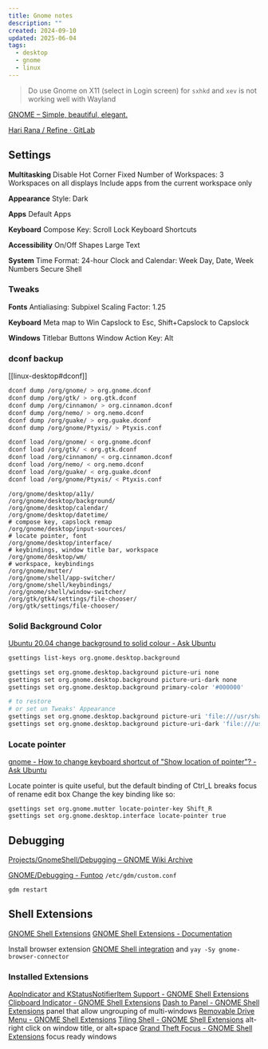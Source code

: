 ```yaml
---
title: Gnome notes
description: ""
created: 2024-09-10
updated: 2025-06-04
tags:
  - desktop
  - gnome
  - linux
---
```


> Do use Gnome on X11 (select in Login screen) for `sxhkd` and `xev` is not working well with Wayland

[GNOME – Simple, beautiful, elegant.](https://www.gnome.org/)

[Hari Rana / Refine · GitLab](https://gitlab.gnome.org/TheEvilSkeleton/Refine)

## Settings

**Multitasking**
Disable Hot Corner
Fixed Number of Workspaces: 3
Workspaces on all displays
Include apps from the current workspace only

**Appearance**
Style: Dark

**Apps**
Default Apps

**Keyboard**
Compose Key: Scroll Lock
Keyboard Shortcuts

**Accessibility**
On/Off Shapes
Large Text

**System**
Time Format: 24-hour
Clock and Calendar: Week Day, Date, Week Numbers
Secure Shell

### Tweaks

**Fonts**
Antialiasing: Subpixel
Scaling Factor: 1.25

**Keyboard**
Meta map to Win
Capslock to Esc, Shift+Capslock to Capslock

**Windows**
Titlebar Buttons
Window Action Key: Alt

### dconf backup

[[linux-desktop#dconf]]

```sh
dconf dump /org/gnome/ > org.gnome.dconf
dconf dump /org/gtk/ > org.gtk.dconf
dconf dump /org/cinnamon/ > org.cinnamon.dconf
dconf dump /org/nemo/ > org.nemo.dconf
dconf dump /org/guake/ > org.guake.dconf
dconf dump /org/gnome/Ptyxis/ > Ptyxis.conf

dconf load /org/gnome/ < org.gnome.dconf
dconf load /org/gtk/ < org.gtk.dconf
dconf load /org/cinnamon/ < org.cinnamon.dconf
dconf load /org/nemo/ < org.nemo.dconf
dconf load /org/guake/ < org.guake.dconf
dconf load /org/gnome/Ptyxis/ < Ptyxis.conf
```

```
/org/gnome/desktop/a11y/
/org/gnome/desktop/background/
/org/gnome/desktop/calendar/
/org/gnome/desktop/datetime/
# compose key, capslock remap
/org/gnome/desktop/input-sources/
# locate pointer, font
/org/gnome/desktop/interface/
# keybindings, window title bar, workspace
/org/gnome/desktop/wm/
# workspace, keybindings
/org/gnome/mutter/
/org/gnome/shell/app-switcher/
/org/gnome/shell/keybindings/
/org/gnome/shell/window-switcher/
/org/gtk/gtk4/settings/file-chooser/
/org/gtk/settings/file-chooser/
```

### Solid Background Color

[Ubuntu 20.04 change background to solid colour - Ask Ubuntu](https://askubuntu.com/questions/1272120/ubuntu-20-04-change-background-to-solid-colour)

```sh
gsettings list-keys org.gnome.desktop.background

gsettings set org.gnome.desktop.background picture-uri none
gsettings set org.gnome.desktop.background picture-uri-dark none
gsettings set org.gnome.desktop.background primary-color '#000000'

# to restore
# or set un Tweaks' Appearance
gsettings set org.gnome.desktop.background picture-uri 'file:///usr/share/endeavouros/backgrounds/endeavouros-wallpaper.png'
gsettings set org.gnome.desktop.background picture-uri-dark 'file:///usr/share/endeavouros/backgrounds/endeavouros-wallpaper.png'
```

### Locate pointer

[gnome - How to change keyboard shortcut of "Show location of pointer"? - Ask Ubuntu](https://askubuntu.com/questions/725508/how-to-change-keyboard-shortcut-of-show-location-of-pointer)

Locate pointer is quite useful, but the default binding of Ctrl_L breaks focus of rename edit box
Change the key binding like so:

```
gsettings set org.gnome.mutter locate-pointer-key Shift_R
gsettings set org.gnome.desktop.interface locate-pointer true
```

## Debugging

[Projects/GnomeShell/Debugging – GNOME Wiki Archive](<https://wiki.gnome.org/Projects(2f)GnomeShell(2f)Debugging.html>)

[GNOME/Debugging - Funtoo](https://www.funtoo.org/GNOME/Debugging) `/etc/gdm/custom.conf`

```
gdm restart
```

## Shell Extensions

[GNOME Shell Extensions](https://extensions.gnome.org/)
[GNOME Shell Extensions - Documentation](https://docs.rockylinux.org/desktop/gnome/gnome-extensions/)

Install browser extension [GNOME Shell integration](https://chromewebstore.google.com/detail/gnome-shell-integration/gphhapmejobijbbhgpjhcjognlahblep) and `yay -Sy gnome-browser-connector`

### Installed Extensions

[AppIndicator and KStatusNotifierItem Support - GNOME Shell Extensions](https://extensions.gnome.org/extension/615/appindicator-support/)
[Clipboard Indicator - GNOME Shell Extensions](https://extensions.gnome.org/extension/779/clipboard-indicator/)
[Dash to Panel - GNOME Shell Extensions](https://extensions.gnome.org/extension/1160/dash-to-panel/) panel that allow ungrouping of multi-windows
[Removable Drive Menu - GNOME Shell Extensions](https://extensions.gnome.org/extension/7/removable-drive-menu/)
[Tiling Shell - GNOME Shell Extensions](https://extensions.gnome.org/extension/7065/tiling-shell/) alt-right click on window title, or alt+space
[Grand Theft Focus - GNOME Shell Extensions](https://extensions.gnome.org/extension/5410/grand-theft-focus/) focus ready windows
